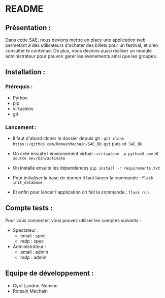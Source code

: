 # README

## Présentation :

Dans cette SAE, nous devions mettre en place une application web permetant à des utilisateurs d'acheter des billets pour un festival, et d'en consulter le contenue. De plus, nous devions aussi réaliser un module administrateur pour pouvoir gérer les événements ainsi que les groupes. 

## Installation :

### Prérequis :

- Python
- pip 
- virtualenv
- git 

### Lancement :

- Il faut d'abord cloner le dossier depuis git : `git clone https://github.com/RomainMechain/SAE_BD.git` puis  `cd SAE_BD`

- On créé ensuite l'environement virtuel : `virtualenv -p python3 env` et `source env/bin/activate`

- On installe ensuite les dépendances `pip install -r requirements.txt`

- Pour initialiser la base de donner il faut lancer la commande : `flask init_database`

- Et enfin pour lancer l'application on fait la commande : `flask run`

## Compte tests :

Pour vous connecter, vous pouvez utiliser les comptes suivants :

- Spectateur : 
    - email : spec 
    - mdp : spec
- Administrateur :
    - email : admin
    - mdp : admin

## Equipe de développement :

- Cyril Landon-Nomine
- Romain Mechain